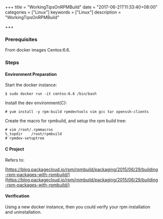 +++
title = "WorkingTipsOnRPMBuild"
date = "2017-06-21T11:33:40+08:00"
categories = ["Linux"]
keywords = ["Linux"]
description = "WorkingTipsOnRPMBuild"

+++
### Prerequisites
From docker images Centos:6.6.    

### Steps
#### Environment Preparation
Start the docker instance:    

```
$ sudo docker run -it centos:6.6 /bin/bash
```
Install the dev environment(C):  

```
# yum install -y rpm-build rpmdevtools vim gcc tar openssh-clients

```
Create the macro for rpmbuild, and setup the rpm build tree:   

```
# vim /root/.rpmmacros
%_topdir    /root/rpmbuild
# rpmdev-setuptree
```

#### C Project
Refers to:    

[https://blog.packagecloud.io/rpm/rpmbuild/packaging/2015/06/29/building-rpm-packages-with-rpmbuild/](https://blog.packagecloud.io/rpm/rpmbuild/packaging/2015/06/29/building-rpm-packages-with-rpmbuild/)    

#### Verification
Using a new docker instance, then you could verify your rpm installation and
uninstallation.    
